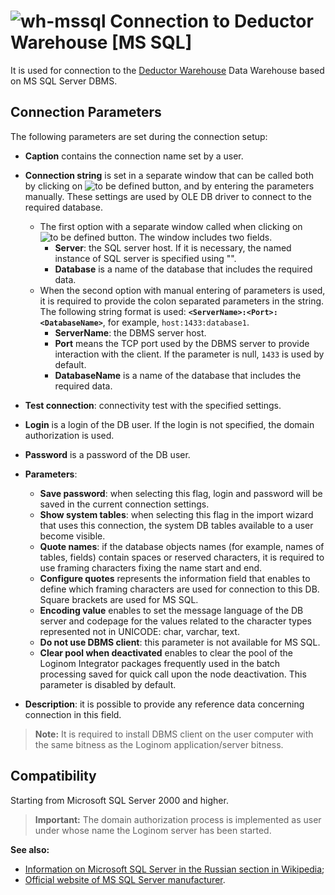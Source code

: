 # ![wh-mssql](../../../images/icons/data-sources/wh-mssql_default.svg) Connection to Deductor Warehouse [MS SQL]

It is used for connection to the [Deductor Warehouse](../../../data-format/data-warehouse.md) Data Warehouse based on MS SQL Server DBMS.


## Connection Parameters

The following parameters are set during the connection setup:

* **Caption** contains the connection name set by a user.
* **Connection string** is set in a separate window that can be called both by clicking on ![to be defined](../../../images/extjs-theme/form/open-trigger/open-trigger_default.svg) button, and by entering the parameters manually. These settings are used by OLE DB driver to connect to the required database.
   * The first option with a separate window called when clicking on ![to be defined](../../../images/extjs-theme/form/open-trigger/open-trigger_default.svg) button. The window includes two fields.
      * **Server**: the SQL server host. If it is necessary, the named instance of SQL server is specified using "".
      * **Database** is a name of the database that includes the required data.
   * When the second option with manual entering of parameters is used, it is required to provide the colon separated parameters in the string. The following string format is used: **`<ServerName>:<Port>:<DatabaseName>`**, for example, `host:1433:database1`.
      * **ServerName**: the DBMS server host.
      * **Port** means the TCP port used by the DBMS server to provide interaction with the client. If the parameter is null, `1433` is used by default.
      * **DatabaseName** is a name of the database that includes the required data.
* **Test connection**: connectivity test with the specified settings.
* **Login** is a login of the DB user. If the login is not specified, the domain authorization is used.
* **Password** is a password of the DB user.

* **Parameters**:
   * **Save password**: when selecting this flag, login and password will be saved in the current connection settings.
   * **Show system tables**: when selecting this flag in the import wizard that uses this connection, the system DB tables available to a user become visible.
   * **Quote names**: if the database objects names (for example, names of tables, fields) contain spaces or reserved characters, it is required to use framing characters fixing the name start and end.
   * **Configure quotes** represents the information field that enables to define which framing characters are used for connection to this DB. Square brackets are used for MS SQL.
   * **Encoding value** enables to set the message language of the DB server and codepage for the values related to the character types represented not in UNICODE: char, varchar, text.
   * **Do not use DBMS client**: this parameter is not available for MS SQL.
   * **Clear pool when deactivated** enables to clear the pool of the Loginom Integrator packages frequently used in the batch processing saved for quick call upon the node deactivation. This parameter is disabled by default.

* **Description**: it is possible to provide any reference data concerning connection in this field.

> **Note:** It is required to install DBMS client on the user computer with the same bitness as the Loginom application/server bitness.

## Compatibility

Starting from Microsoft SQL Server 2000 and higher.

> **Important:** The domain authorization process is implemented as user under whose name the Loginom server has been started.

**See also:**

* [Information on Microsoft SQL Server in the Russian section in Wikipedia](https://ru.wikipedia.org/wiki/Microsoft_SQL_Server);
* [Official website of MS SQL Server manufacturer](https://www.microsoft.com/ru-ru/sql-server).
